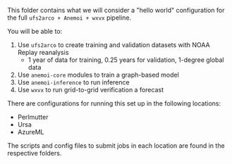 This folder contains what we will consider a "hello world" configuration for the full `ufs2arco + Anemoi + wxvx` pipeline.

You will be able to:
1) Use `ufs2arco` to create training and validation datasets with NOAA Replay reanalysis
    - 1 year of data for training, 0.25 years for validation, 1-degree global data
2) Use `anemoi-core` modules to train a graph-based model
3) Use `anemoi-inference` to run inference
4) Use `wxvx` to run grid-to-grid verification a forecast

There are configurations for running this set up in the following locations:
- Perlmutter
- Ursa
- AzureML

The scripts and config files to submit jobs in each location are found in the respective folders.
